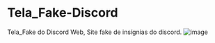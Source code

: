 # Tela_Fake-Discord
Tela_Fake do Discord Web, Site fake de insígnias do discord.
![image](https://i.ibb.co/JCbMQt1/Screenshot-6.png)
